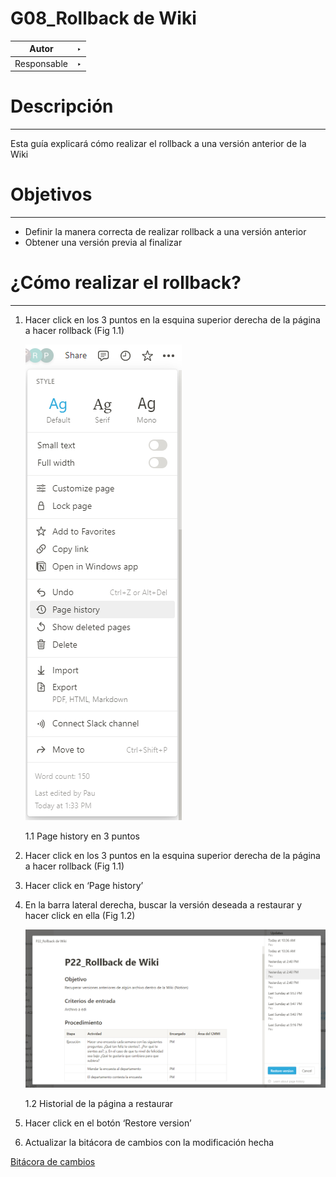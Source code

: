 # G08_Rollback de Wiki

| Autor | ‣  |
| --- | --- |
| Responsable |  ‣  |

# Descripción

---

Esta guía explicará cómo realizar el rollback a una versión anterior de la Wiki

# Objetivos

---

- Definir la manera correcta de realizar rollback a una versión anterior
- Obtener una versión previa al finalizar

# ¿Cómo realizar el rollback?

---

1. Hacer click en los 3 puntos en la esquina superior derecha de la página a hacer rollback (Fig 1.1)
    
    ![1.1 Page history en 3 puntos](G08_Rollback%20de%20Wiki%209aa7f1e55e94404aa00ae22414056a9a/Untitled.png)
    
    1.1 Page history en 3 puntos
    
2. Hacer click en los 3 puntos en la esquina superior derecha de la página a hacer rollback (Fig 1.1)
3. Hacer click en ‘Page history’
4. En la barra lateral derecha, buscar la versión deseada a restaurar y hacer click en ella (Fig 1.2)
    
    ![1.2 Historial de la página a restaurar](G08_Rollback%20de%20Wiki%209aa7f1e55e94404aa00ae22414056a9a/Untitled%201.png)
    
    1.2 Historial de la página a restaurar
    
5. Hacer click en el botón ‘Restore version’
6. Actualizar la bitácora de cambios con la modificación hecha

[Bitácora de cambios](G08_Rollback%20de%20Wiki%209aa7f1e55e94404aa00ae22414056a9a/Bita%CC%81cora%20de%20cambios%202510f6c5f8a5418f82cff16e55d12d9b.csv)